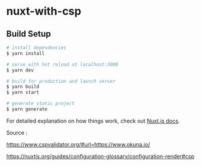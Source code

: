 # nuxt-with-csp

## Build Setup

```bash
# install dependencies
$ yarn install

# serve with hot reload at localhost:3000
$ yarn dev

# build for production and launch server
$ yarn build
$ yarn start

# generate static project
$ yarn generate
```

For detailed explanation on how things work, check out [Nuxt.js docs](https://nuxtjs.org).


Source : 

https://www.cspvalidator.org/#url=https://www.okuna.io/

https://nuxtjs.org/guides/configuration-glossary/configuration-render#csp
